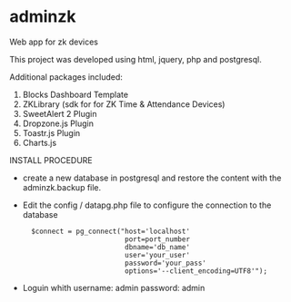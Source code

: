 # adminzk
Web app for zk devices

This project was developed using html, jquery, php and postgresql.

Additional packages included:

1. Blocks Dashboard Template
2. ZKLibrary (sdk for for ZK Time & Attendance Devices)
3. SweetAlert 2 Plugin
4. Dropzone.js Plugin
5. Toastr.js Plugin
6. Charts.js

INSTALL PROCEDURE

* create a new database in postgresql and restore the content with the adminzk.backup file.

* Edit the config / datapg.php file to configure the connection to the database

        $connect = pg_connect("host='localhost' 
                               port=port_number 
                               dbname='db_name' 
                               user='your_user' 
                               password='your_pass' 
                               options='--client_encoding=UTF8'");
                               
* Loguin whith username: admin
               password: admin 
